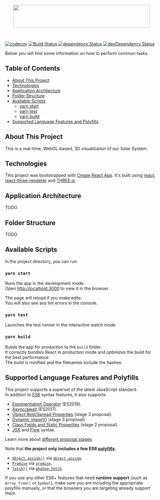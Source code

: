 <p align="center">
  <img src="https://raw.githubusercontent.com/jshor/tycho2/develop/public/static/img/logo-gradient-dark.png" width="450" height="75" />
</p>

<br>

[![codecov](https://codecov.io/gh/jshor/tycho2/branch/develop/graph/badge.svg)](https://codecov.io/gh/jshor/tycho2)
[![Build Status](https://travis-ci.org/jshor/tycho2.svg?branch=master)](https://travis-ci.org/jshor/tycho2)
[![dependency Status](https://david-dm.org/jshor/tycho2/status.png)](https://david-dm.org/jshor/tycho2#info=dependencies)
[![devDependency Status](https://david-dm.org/jshor/tycho2/dev-status.png)](https://david-dm.org/jshor/tycho2#info=devDependencies)

Below you will find some information on how to perform common tasks.<br>

## Table of Contents

- [About This Project](#about-this-project)
- [Technologies](#technologies)
- [Application Architecture](#application-architecture)
- [Folder Structure](#folder-structure)
- [Available Scripts](#available-scripts)
  - [yarn start](#yarn-start)
  - [yarn test](#yarn-test)
  - [yarn build](#yarn-build)
- [Supported Language Features and Polyfills](#supported-language-features-and-polyfills)

## About This Project

This is a real-time, WebGL-based, 3D visualization of our Solar System.

## Technologies

This project was bootstrapped with [Create React App](https://github.com/facebookincubator/create-react-app). It's built using [react](), [react-three-renderer]() and [THREE.js]().

## Application Architecture

TODO

## Folder Structure

TODO

## Available Scripts

In the project directory, you can run:

### `yarn start`

Runs the app in the development mode.<br>
Open [http://localhost:3000](http://localhost:3000) to view it in the browser.

The page will reload if you make edits.<br>
You will also see any lint errors in the console.

### `yarn test`

Launches the test runner in the interactive watch mode.<br>

### `yarn build`

Builds the app for production to the `build` folder.<br>
It correctly bundles React in production mode and optimizes the build for the best performance.<br>
The build is minified and the filenames include the hashes.<br>

## Supported Language Features and Polyfills

This project supports a superset of the latest JavaScript standard.<br>
In addition to [ES6](https://github.com/lukehoban/es6features) syntax features, it also supports:

* [Exponentiation Operator](https://github.com/rwaldron/exponentiation-operator) (ES2016).
* [Async/await](https://github.com/tc39/ecmascript-asyncawait) (ES2017).
* [Object Rest/Spread Properties](https://github.com/sebmarkbage/ecmascript-rest-spread) (stage 3 proposal).
* [Dynamic import()](https://github.com/tc39/proposal-dynamic-import) (stage 3 proposal)
* [Class Fields and Static Properties](https://github.com/tc39/proposal-class-public-fields) (stage 2 proposal).
* [JSX](https://facebook.github.io/react/docs/introducing-jsx.html) and [Flow](https://flowtype.org/) syntax.

Learn more about [different proposal stages](https://babeljs.io/docs/plugins/#presets-stage-x-experimental-presets-).

Note that **the project only includes a few ES6 [polyfills](https://en.wikipedia.org/wiki/Polyfill)**:

* [`Object.assign()`](https://developer.mozilla.org/en/docs/Web/JavaScript/Reference/Global_Objects/Object/assign) via [`object-assign`](https://github.com/sindresorhus/object-assign).
* [`Promise`](https://developer.mozilla.org/en-US/docs/Web/JavaScript/Reference/Global_Objects/Promise) via [`promise`](https://github.com/then/promise).
* [`fetch()`](https://developer.mozilla.org/en/docs/Web/API/Fetch_API) via [`whatwg-fetch`](https://github.com/github/fetch).

If you use any other ES6+ features that need **runtime support** (such as `Array.from()` or `Symbol`), make sure you are including the appropriate polyfills manually, or that the browsers you are targeting already support them.
